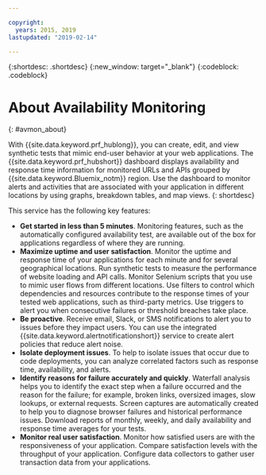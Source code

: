 ```yaml
---

copyright:
  years: 2015, 2019
lastupdated: "2019-02-14"

---
```


{:shortdesc: .shortdesc}
{:new_window: target="_blank"}
{:codeblock: .codeblock}

# About Availability Monitoring
{: #avmon_about}

With {{site.data.keyword.prf_hublong}}, you can create, edit, and view synthetic tests that mimic end-user behavior at your web applications. The {{site.data.keyword.prf_hubshort}} dashboard displays availability and response time information for monitored URLs and APIs grouped by {{site.data.keyword.Bluemix_notm}} region. Use the dashboard to monitor alerts and activities that are associated with your application in different locations by using graphs, breakdown tables, and map views.
{: shortdesc}

This service has the following key features:

- **Get started in less than 5 minutes**. Monitoring features, such as the automatically configured availability test, are available out of the box for applications regardless of where they are running.
- **Maximize uptime and user satisfaction**. Monitor the uptime and response time of your applications for each minute and for several geographical locations. Run synthetic tests to measure the performance of website loading and API calls. Monitor Selenium scripts that you use to mimic user flows from different locations. Use filters to control which dependencies and resources contribute to the response times of your tested web applications, such as third-party metrics. Use triggers to alert you when consecutive failures or threshold breaches take place.
- **Be proactive**. Receive email, Slack, or SMS notifications to alert you to issues before they impact users. You can use the integrated {{site.data.keyword.alertnotificationshort}} service to create alert policies that reduce alert noise.
- **Isolate deployment issues**. To help to isolate issues that occur due to code deployments, you can analyze correlated factors such as response time, availability, and alerts.
- **Identify reasons for failure accurately and quickly**. Waterfall analysis helps you to identify the exact step when a failure occurred and the reason for the failure; for example, broken links, oversized images, slow lookups, or external requests. Screen captures are automatically created to help you to diagnose browser failures and historical performance issues. Download reports of monthly, weekly, and daily availability and response time averages for your tests.
- **Monitor real user satisfaction**. Monitor how satisfied users are with the responsiveness of your application. Compare satisfaction levels with the throughput of your application. Configure data collectors to gather user transaction data from your applications.
